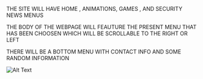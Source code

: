 THE SITE WILL HAVE HOME , ANIMATIONS, GAMES , AND SECURITY NEWS MENUS

THE BODY OF THE WEBPAGE WILL FEAUTURE THE PRESENT MENU THAT HAS BEEN CHOOSEN WHICH WILL BE SCROLLABLE TO THE RIGHT OR LEFT

THERE WILL BE A BOTTOM MENU WITH CONTACT INFO AND SOME RANDOM INFORMATION

![Alt Text](https://images.pexels.com/photos/546819/pexels-photo-546819.jpeg?auto=compress&cs=tinysrgb&w=1260&h=750&dpr=1)
